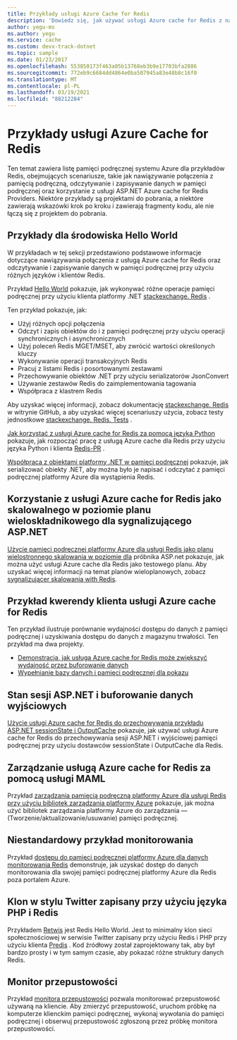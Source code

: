 ```yaml
---
title: Przykłady usługi Azure Cache for Redis
description: 'Dowiedz się, jak używać usługi Azure cache for Redis z następującymi przykładami kodu: łączenie z pamięcią podręczną, odczytywanie i zapisywanie danych w pamięci podręcznej, ASP.NET Azure cache for Redis Providers.'
author: yegu-ms
ms.author: yegu
ms.service: cache
ms.custom: devx-track-dotnet
ms.topic: sample
ms.date: 01/23/2017
ms.openlocfilehash: 553850173f463a05b13768eb3b9e17703bfa2886
ms.sourcegitcommit: 772eb9c6684dd4864e0ba507945a83e48b8c16f0
ms.translationtype: MT
ms.contentlocale: pl-PL
ms.lasthandoff: 03/19/2021
ms.locfileid: "88212284"
---
```

# <a name="azure-cache-for-redis-samples"></a>Przykłady usługi Azure Cache for Redis
Ten temat zawiera listę pamięci podręcznej systemu Azure dla przykładów Redis, obejmujących scenariusze, takie jak nawiązywanie połączenia z pamięcią podręczną, odczytywanie i zapisywanie danych w pamięci podręcznej oraz korzystanie z usługi ASP.NET Azure cache for Redis Providers. Niektóre przykłady są projektami do pobrania, a niektóre zawierają wskazówki krok po kroku i zawierają fragmenty kodu, ale nie łączą się z projektem do pobrania.

## <a name="hello-world-samples"></a>Przykłady dla środowiska Hello World
W przykładach w tej sekcji przedstawiono podstawowe informacje dotyczące nawiązywania połączenia z usługą Azure cache for Redis oraz odczytywanie i zapisywanie danych w pamięci podręcznej przy użyciu różnych języków i klientów Redis.

Przykład [Hello World](https://github.com/rustd/RedisSamples/tree/master/HelloWorld) pokazuje, jak wykonywać różne operacje pamięci podręcznej przy użyciu klienta platformy .NET [stackexchange. Redis](https://github.com/StackExchange/StackExchange.Redis) .

Ten przykład pokazuje, jak:

* Użyj różnych opcji połączenia
* Odczyt i zapis obiektów do i z pamięci podręcznej przy użyciu operacji synchronicznych i asynchronicznych
* Użyj poleceń Redis MGET/MSET, aby zwrócić wartości określonych kluczy
* Wykonywanie operacji transakcyjnych Redis
* Pracuj z listami Redis i posortowanymi zestawami
* Przechowywanie obiektów .NET przy użyciu serializatorów JsonConvert
* Używanie zestawów Redis do zaimplementowania tagowania
* Współpraca z klastrem Redis

Aby uzyskać więcej informacji, zobacz dokumentację [stackexchange. Redis](https://github.com/StackExchange/StackExchange.Redis) w witrynie GitHub, a aby uzyskać więcej scenariuszy użycia, zobacz testy jednostkowe [stackexchange. Redis. Tests](https://github.com/StackExchange/StackExchange.Redis/tree/master/tests) .

[Jak korzystać z usługi Azure cache for Redis za pomocą języka Python](cache-python-get-started.md) pokazuje, jak rozpocząć pracę z usługą Azure cache dla Redis przy użyciu języka Python i klienta [Redis-PR](https://github.com/andymccurdy/redis-py) .

[Współpraca z obiektami platformy .NET w pamięci podręcznej](cache-dotnet-how-to-use-azure-redis-cache.md#work-with-net-objects-in-the-cache) pokazuje, jak serializować obiekty .NET, aby można było je napisać i odczytać z pamięci podręcznej platformy Azure dla wystąpienia Redis. 

## <a name="use-azure-cache-for-redis-as-a-scale-out-backplane-for-aspnet-signalr"></a>Korzystanie z usługi Azure cache for Redis jako skalowalnego w poziomie planu wieloskładnikowego dla sygnalizującego ASP.NET
[Użycie pamięci podręcznej platformy Azure dla usługi Redis jako planu wielostronnego skalowania w poziomie dla](https://github.com/rustd/RedisSamples/tree/master/RedisAsSignalRBackplane) próbnika ASP.net pokazuje, jak można użyć usługi Azure cache dla Redis jako testowego planu. Aby uzyskać więcej informacji na temat planów wieloplanowych, zobacz [sygnalizującer skalowania with Redis](https://www.asp.net/signalr/overview/performance/scaleout-with-redis).

## <a name="azure-cache-for-redis-customer-query-sample"></a>Przykład kwerendy klienta usługi Azure cache for Redis
Ten przykład ilustruje porównanie wydajności dostępu do danych z pamięci podręcznej i uzyskiwania dostępu do danych z magazynu trwałości. Ten przykład ma dwa projekty.

* [Demonstracja, jak usługa Azure cache for Redis może zwiększyć wydajność przez buforowanie danych](https://github.com/rustd/RedisSamples/tree/master/RedisCacheCustomerQuerySample)
* [Wypełnianie bazy danych i pamięci podręcznej dla pokazu](https://github.com/rustd/RedisSamples/tree/master/SeedCacheForCustomerQuerySample)

## <a name="aspnet-session-state-and-output-caching"></a>Stan sesji ASP.NET i buforowanie danych wyjściowych
[Użycie usługi Azure cache for Redis do przechowywania przykładu ASP.NET sessionState i OutputCache](https://github.com/rustd/RedisSamples/tree/master/SessionState_OutputCaching) pokazuje, jak używać usługi Azure cache for Redis do przechowywania sesji ASP.NET i wyjściowej pamięci podręcznej przy użyciu dostawców sessionState i OutputCache dla Redis.

## <a name="manage-azure-cache-for-redis-with-maml"></a>Zarządzanie usługą Azure cache for Redis za pomocą usługi MAML
Przykład [zarządzania pamięcią podręczną platformy Azure dla usługi Redis przy użyciu bibliotek zarządzania platformy Azure](https://github.com/rustd/RedisSamples/tree/master/ManageCacheUsingMAML) pokazuje, jak można użyć bibliotek zarządzania platformy Azure do zarządzania — (Tworzenie/aktualizowanie/usuwanie) pamięci podręcznej. 

## <a name="custom-monitoring-sample"></a>Niestandardowy przykład monitorowania
Przykład [dostępu do pamięci podręcznej platformy Azure dla danych monitorowania Redis](https://github.com/rustd/RedisSamples/tree/master/CustomMonitoring) demonstruje, jak uzyskać dostęp do danych monitorowania dla swojej pamięci podręcznej platformy Azure dla Redis poza portalem Azure.

## <a name="a-twitter-style-clone-written-using-php-and-redis"></a>Klon w stylu Twitter zapisany przy użyciu języka PHP i Redis
Przykładem [Retwis](https://github.com/SyntaxC4-MSFT/retwis) jest Redis Hello World. Jest to minimalny klon sieci społecznościowej w serwisie Twitter zapisany przy użyciu Redis i PHP przy użyciu klienta [Predis](https://github.com/nrk/predis) . Kod źródłowy został zaprojektowany tak, aby był bardzo prosty i w tym samym czasie, aby pokazać różne struktury danych Redis.

## <a name="bandwidth-monitor"></a>Monitor przepustowości
Przykład [monitora przepustowości](https://github.com/JonCole/SampleCode/tree/master/BandWidthMonitor) pozwala monitorować przepustowość używaną na kliencie. Aby zmierzyć przepustowość, uruchom próbkę na komputerze klienckim pamięci podręcznej, wykonaj wywołania do pamięci podręcznej i obserwuj przepustowość zgłoszoną przez próbkę monitora przepustowości.
